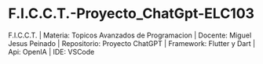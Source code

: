 # F.I.C.C.T.-Proyecto_ChatGpt-ELC103
F.I.C.C.T. | Materia: Topicos Avanzados de Programacion | Docente: Miguel Jesus Peinado | Repositorio: Proyecto ChatGPT | Framework: Flutter y Dart | Api: OpenIA | IDE: VSCode
